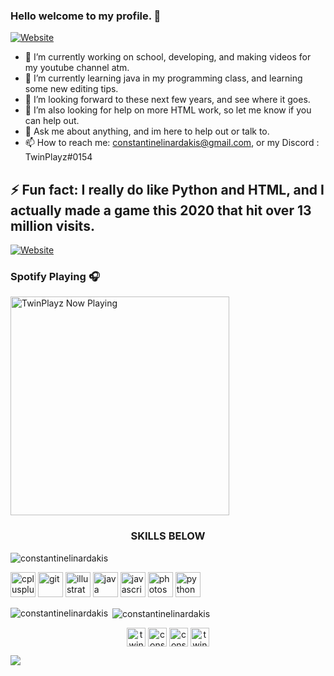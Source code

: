 ### Hello welcome to my profile. 👋

[![Website](https://img.shields.io/website?label=ConstantineLinardakis.com&style=for-the-badge&url=https%3A%2F%2FMyWebsite)](https://constantinelinardakis.github.io/TwinPlayz/)

- 🔭 I’m currently working on school, developing, and making videos for my youtube channel atm.
- 🌱 I’m currently learning java in my programming class, and learning some new editing tips.
- 👯 I’m looking forward to these next few years, and see where it goes.
- 🤔 I’m also looking for help on more HTML work, so let me know if you can help out.
- 💬 Ask me about anything, and im here to help out or talk to.
- 📫 How to reach me: constantinelinardakis@gmail.com, or my Discord : TwinPlayz#0154

## ⚡ Fun fact: I really do like Python and HTML, and I actually made a game this 2020 that hit over 13 million visits.
[![Website](https://img.shields.io/website?label=CLICKFORGAME&style=for-the-badge&url=https%3A%2F%2FMyWebsite)](https://www.roblox.com/games/1076861807/Cocoa-ALPHA-ITS-BACK#!/game-instances)

### Spotify Playing 🎧
[<img src="https://novatorem.constantinelinardakis.vercel.app/api/spotify-playing" alt="TwinPlayz Now Playing" width="350" />](https://open.spotify.com/user/thetwinersplayz)

<h3 align="center">SKILLS BELOW</h3>

<p align="left"> <img src="https://komarev.com/ghpvc/?username=constantinelinardakis" alt="constantinelinardakis" /> </p>

<p align="left"><img src="https://devicons.github.io/devicon/devicon.git/icons/cplusplus/cplusplus-original.svg" alt="cplusplus" width="40" height="40"/> <img src="https://www.vectorlogo.zone/logos/git-scm/git-scm-icon.svg" alt="git" width="40" height="40"/> <img src="https://www.vectorlogo.zone/logos/adobe_illustrator/adobe_illustrator-icon.svg" alt="illustrator" width="40" height="40"/> <img src="https://devicons.github.io/devicon/devicon.git/icons/java/java-original-wordmark.svg" alt="java" width="40" height="40"/> <img src="https://devicons.github.io/devicon/devicon.git/icons/javascript/javascript-original.svg" alt="javascript" width="40" height="40"/> <img src="https://devicons.github.io/devicon/devicon.git/icons/photoshop/photoshop-plain.svg" alt="photoshop" width="40" height="40"/> <img src="https://devicons.github.io/devicon/devicon.git/icons/python/python-original.svg" alt="python" width="40" height="40"/></p><p><img align="left" src="https://github-readme-stats.vercel.app/api/top-langs/?username=constantinelinardakis&layout=compact&hide=html" alt="constantinelinardakis" /></p>

<p>&nbsp;<img align="center" src="https://github-readme-stats.vercel.app/api?username=constantinelinardakis&show_icons=true" alt="constantinelinardakis" /></p>

<p align="center">
<a href="https://twitter.com/twinplayz" target="blank"><img align="center" src="https://cdn.jsdelivr.net/npm/simple-icons@3.0.1/icons/twitter.svg" alt="twinplayz" height="30" width="30" /></a>
<a href="https://www.facebook.com/profile.php?id=100010804026102" target="blank"><img align="center" src="https://cdn.jsdelivr.net/npm/simple-icons@3.0.1/icons/facebook.svg" alt="constantinelinardakis" height="30" width="30" /></a>
<a href="https://instagram.com/constantinelinardakis" target="blank"><img align="center" src="https://cdn.jsdelivr.net/npm/simple-icons@3.0.1/icons/instagram.svg" alt="constantinelinardakis" height="30" width="30" /></a>
<a href="https://www.youtube.com/channel/UCuA1LgaY5O-kCBPZfjhIx9g" target="blank"><img align="center" src="https://cdn.jsdelivr.net/npm/simple-icons@3.0.1/icons/youtube.svg" alt="twinplayz" height="30" width="30" /></a>
</p>

<img src="https://img.shields.io/badge/java-%23ED8B00.svg?&style=for-the-badge&logo=java&logoColor=white"/>

